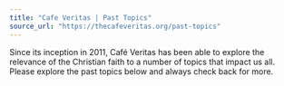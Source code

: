 ```yaml
---
title: "Cafe Veritas | Past Topics"
source_url: "https://thecafeveritas.org/past-topics"
---
```

Since its inception in 2011, Café Veritas has been able to explore the relevance of the Christian faith to a number of topics that impact us all. Please explore the past topics below and always check back for more.